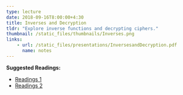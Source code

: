 ```yaml
---
type: lecture
date: 2018-09-16T8:00:00+4:30
title: Inverses and Decryption
tldr: "Explore inverse functions and decrypting ciphers."
thumbnail: /static_files/thumbnails/Inverses.png
links: 
    - url: /static_files/presentations/InversesandDecryption.pdf
      name: notes
---
```

**Suggested Readings:**
- [Readings 1](http://example.com)
- [Readings 2](http://example.com)

